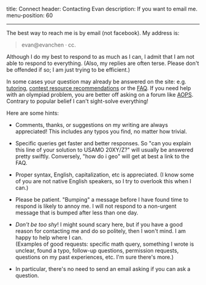 title: Connect
header: Contacting Evan
description: If you want to email me.
menu-position: 60


---

The best way to reach me is by email (not facebook).
My address is:

> $\text{evan}@\text{evanchen}\cdot\text{cc}$.

Although I do my best to respond to as much as I can,
I admit that I am not able to respond to everything.
(Also, my replies are often terse.
Please don't be offended if so; I am just trying to be efficient.)

In some cases your question may already be answered on the site:
e.g. [tutoring](otis.html),
[contest resource recommendations](recommend.html)
or the [FAQ](faqs.html).
If you need help with an olympiad problem,
you are better off asking on a forum like [AOPS](artofproblemsolving.com).
Contrary to popular belief I can't sight-solve everything!

Here are some hints:

* Comments, thanks, or suggestions on my writing are always appreciated!
  This includes any typos you find, no matter how trivial.

* Specific queries get faster and better responses.
  So "can you explain this line of your solution to USAMO 20XY/Z?"
  will usually be answered pretty swiftly.
  Conversely, "how do i geo" will get at best a link to the FAQ.

* Proper syntax, English, capitalization, etc is appreciated.
  (I know some of you are not native English speakers,
  so I try to overlook this when I can.)

* Please be patient. "Bumping" a message before
  I have found time to respond is likely to annoy me.
  I will not respond to a non-urgent message
  that is bumped after less than one day.

* *Don't be too shy*! I might sound scary here,
  but if you have a good reason for contacting me
  and do so politely, then I won't mind.
  I am happy to help where I can. <br>
  (Examples of good requests: specific math query,
  something I wrote is unclear, found a typo,
  follow-up questions, permission requests,
  questions on my past experiences, etc.  I'm sure there's more.)

* In particular, there's no need to send an email
  asking if you can ask a question.
